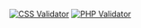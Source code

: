[![CSS Validator](https://github.com/symartensv2v/cicdtest/actions/workflows/css.yml/badge.svg)](https://github.com/symartensv2v/cicdtest/actions/workflows/css.yml)
[![PHP Validator](https://github.com/symartensv2v/cicdtest/actions/workflows/php.yml/badge.svg)](https://github.com/symartensv2v/cicdtest/actions/workflows/php.yml)
